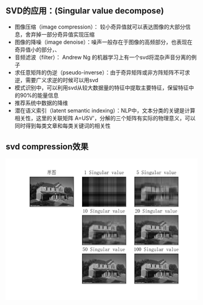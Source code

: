 ## SVD的应用：(Singular value decompose)

* 图像压缩（image compression）： 较小奇异值就可以表达图像的大部分信息，舍弃掉一部分奇异值实现压缩
* 图像的降噪（image denoise）：噪声一般存在于图像的高频部分，也表现在奇异值小的部分，、
* 音频滤波（filter）： Andrew Ng 的机器学习上有一个svd将混杂声音分离的例子
* 求任意矩阵的伪逆（pseudo-inverse）：由于奇异矩阵或非方阵矩阵不可求逆，需要广义求逆的时候可以用svd
* 模式识别中，可以利用svd从较大数据量的特征中提取主要特征，保留特征中的90%的能量信息
* 推荐系统中数据的降维
* 潜在语义索引（latent semantic indexing）：NLP中，文本分类的关键是计算相关性，这里的关联矩阵 A=USV'，分解的三个矩阵有实际的物理意义，可以同时得到每类文章和每类关键词的相关性


## svd compression效果
![svdcompression](https://github.com/windrise/MLtrain/blob/master/SVD/svd.png)
